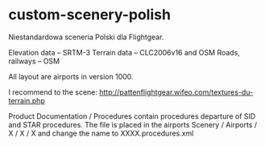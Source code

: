 ﻿# custom-scenery-polish
Niestandardowa sceneria Polski dla Flightgear.

Elevation data – SRTM-3
Terrain data – CLC2006v16  and OSM
Roads, railways – OSM

All layout are airports in version 1000.

I recommend to the scene: http://pattenflightgear.wifeo.com/textures-du-terrain.php

Product Documentation / Procedures contain procedures departure of SID and STAR procedures.
The file is placed in the airports Scenery / Airports / X / X / X and change the name to XXXX.procedures.xml



